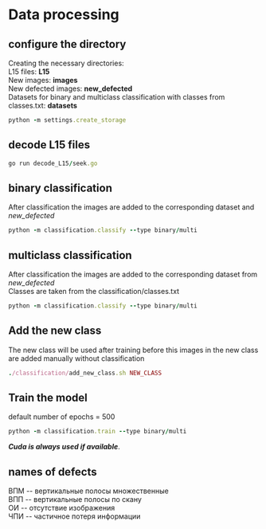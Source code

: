 # Data processing
## configure the directory
Сreating the necessary directories:<br>
L15 files: **L15**<br>
New images: **images**<br>
New defected images: **new_defected**<br>
Datasets for binary and multiclass classification with classes from classes.txt: **datasets**
```ruby
python -m settings.create_storage
```
## decode L15 files
```ruby
go run decode_L15/seek.go 
```
## binary classification 
After classification the images are added to the corresponding dataset and *new_defected*
```ruby
python -m classification.classify --type binary/multi
```
## multiclass classification
After classification the images are added to the corresponding dataset from *new_defected*<br>
Classes are taken from the classification/classes.txt
```ruby
python -m classification.classify --type binary/multi 
```
## Add the new class
The new class will be used after training before this images in the new class are added manually without classification
```ruby
./classification/add_new_class.sh NEW_CLASS
```
## Train the model
default number of epochs = 500
```ruby
python -m classification.train --type binary/multi
```
***Cuda is always used if available***.

## names of defects
ВПМ -- вертикальные полосы множественные<br>
ВПП -- вертикальные полосы по скану<br>
ОИ -- отсутствие изображения<br>
ЧПИ -- частичное потеря информации 





